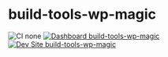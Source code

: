 # build-tools-wp-magic

![CI none](https://img.shields.io/badge/ci-none-orange.svg)
[![Dashboard build-tools-wp-magic](https://img.shields.io/badge/dashboard-build_tools_wp_magic-yellow.svg)](https://dashboard.pantheon.io/sites/b8c5f23b-99df-4df5-b9f0-635460343c21#dev/code)
[![Dev Site build-tools-wp-magic](https://img.shields.io/badge/site-build_tools_wp_magic-blue.svg)](http://dev-build-tools-wp-magic.pantheonsite.io/)